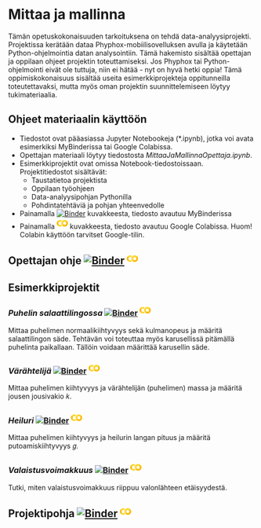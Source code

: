 # Mittaa ja mallinna

Tämän opetuskokonaisuuden tarkoituksena on tehdä data-analyysiprojekti. Projektissa kerätään dataa Phyphox-mobiilisovelluksen avulla ja käytetään Python-ohjelmointia datan analysointiin. Tämä hakemisto sisältää opettajan ja oppilaan ohjeet projektin toteuttamiseksi. Jos Phyphox tai Python-ohjelmointi eivät ole tuttuja, niin ei hätää - nyt on hyvä hetki oppia! Tämä oppimiskokonaisuus sisältää useita esimerkkiprojekteja oppitunneilla toteutettavaksi, mutta myös oman projektin suunnittelemiseen löytyy tukimateriaalia.

## Ohjeet materiaalin käyttöön

- Tiedostot ovat pääasiassa Jupyter Notebookeja (*.ipynb), jotka voi avata esimerkiksi MyBinderissa tai Google Colabissa.
- Opettajan materiaali löytyy tiedostosta _MittaaJaMallinnaOpettaja.ipynb_.
- Esimerkkiprojektit ovat omissa Notebook-tiedostoissaan. Projektitiedostot sisältävät:
    * Taustatietoa projektista
    * Oppilaan työohjeen
    * Data-analyysipohjan Pythonilla
    * Pohdintatehtäviä ja pohjan yhteenvedolle
- Painamalla [![Binder](https://mybinder.org/badge.svg)](https://gke.mybinder.org/) kuvakkeesta, tiedosto avautuu MyBinderissa
- Painamalla [![Colaboratory](https://github.com/cms-opendata-education/cms-jupyter-materials-finnish/blob/master/Kuvat/colab_icon.png?raw=true)](https://colab.research.google.com/notebooks/welcome.ipynb#recent=true) kuvakkeesta, tiedosto avautuu Google Colabissa. Huom! Colabin käyttöön tarvitset Google-tilin.

## Opettajan ohje [![Binder](https://mybinder.org/badge.svg)](https://mybinder.org/v2/gh/cms-opendata-education/cms-jupyter-materials-finnish/master?filepath=Opetusmateriaalit%2FMittaaJaMallinna%2FMittaaJaMallinnaOpettaja.ipynb) [![Colaboratory](https://github.com/cms-opendata-education/cms-jupyter-materials-finnish/blob/master/Kuvat/colab_icon.png?raw=true)](https://colab.research.google.com/github/cms-opendata-education/cms-jupyter-materials-finnish/blob/master/Opetusmateriaalit/MittaaJaMallinna/MittaaJaMallinnaOpettaja.ipynb)

## Esimerkkiprojektit

### *Puhelin salaattilingossa*  [![Binder](https://mybinder.org/badge.svg)](https://mybinder.org/v2/gh/cms-opendata-education/cms-jupyter-materials-finnish/master?filepath=Opetusmateriaalit%2FMittaaJaMallinna%2FPuhelinSalaattilingossa.ipynb) [![Colaboratory](https://github.com/cms-opendata-education/cms-jupyter-materials-finnish/blob/master/Kuvat/colab_icon.png?raw=true)](https://colab.research.google.com/github/cms-opendata-education/cms-jupyter-materials-finnish/blob/master/Opetusmateriaalit/MittaaJaMallinna/PuhelinSalaattilingossa.ipynb)

Mittaa puhelimen normaalikiihtyvyys sekä kulmanopeus ja määritä salaattilingon säde. Tehtävän voi toteuttaa myös karusellissä pitämällä puhelinta paikallaan. Tällöin voidaan määrittää karusellin säde.

### *Värähtelijä*  [![Binder](https://mybinder.org/badge.svg)](https://mybinder.org/v2/gh/cms-opendata-education/cms-jupyter-materials-finnish/master?filepath=Opetusmateriaalit%2FMittaaJaMallinna%2FVarahtelija.ipynb) [![Colaboratory](https://github.com/cms-opendata-education/cms-jupyter-materials-finnish/blob/master/Kuvat/colab_icon.png?raw=true)](https://colab.research.google.com/github/cms-opendata-education/cms-jupyter-materials-finnish/blob/master/Opetusmateriaalit/MittaaJaMallinna/Varahtelija.ipynb)

Mittaa puhelimen kiihtyvyys ja värähtelijän (puhelimen) massa ja määritä jousen jousivakio 𝑘.

### *Heiluri*  [![Binder](https://mybinder.org/badge.svg)](https://mybinder.org/v2/gh/cms-opendata-education/cms-jupyter-materials-finnish/master?filepath=Opetusmateriaalit%2FMittaaJaMallinna%2FHeiluri.ipynb) [![Colaboratory](https://github.com/cms-opendata-education/cms-jupyter-materials-finnish/blob/master/Kuvat/colab_icon.png?raw=true)](https://colab.research.google.com/github/cms-opendata-education/cms-jupyter-materials-finnish/blob/master/Opetusmateriaalit/MittaaJaMallinna/Heiluri.ipynb)

Mittaa puhelimen kiihtyvyys ja heilurin langan pituus ja määritä putoamiskiihtyvyys 𝑔.

### *Valaistusvoimakkuus*  [![Binder](https://mybinder.org/badge.svg)](https://mybinder.org/v2/gh/cms-opendata-education/cms-jupyter-materials-finnish/master?filepath=Opetusmateriaalit%2FMittaaJaMallinna%2FValaistusvoimakkuus.ipynb) [![Colaboratory](https://github.com/cms-opendata-education/cms-jupyter-materials-finnish/blob/master/Kuvat/colab_icon.png?raw=true)](https://colab.research.google.com/github/cms-opendata-education/cms-jupyter-materials-finnish/blob/master/Opetusmateriaalit/MittaaJaMallinna/Valaistusvoimakkuus.ipynb)

Tutki, miten valaistusvoimakkuus riippuu valonlähteen etäisyydestä.

## Projektipohja [![Binder](https://mybinder.org/badge.svg)](https://mybinder.org/v2/gh/cms-opendata-education/cms-jupyter-materials-finnish/master?filepath=Opetusmateriaalit%2FMittaaJaMallinna%2FProjektiPohja.ipynb) [![Colaboratory](https://github.com/cms-opendata-education/cms-jupyter-materials-finnish/blob/master/Kuvat/colab_icon.png?raw=true)](https://colab.research.google.com/github/cms-opendata-education/cms-jupyter-materials-finnish/blob/master/Opetusmateriaalit/MittaaJaMallinna/ProjektiPohja.ipynb)



